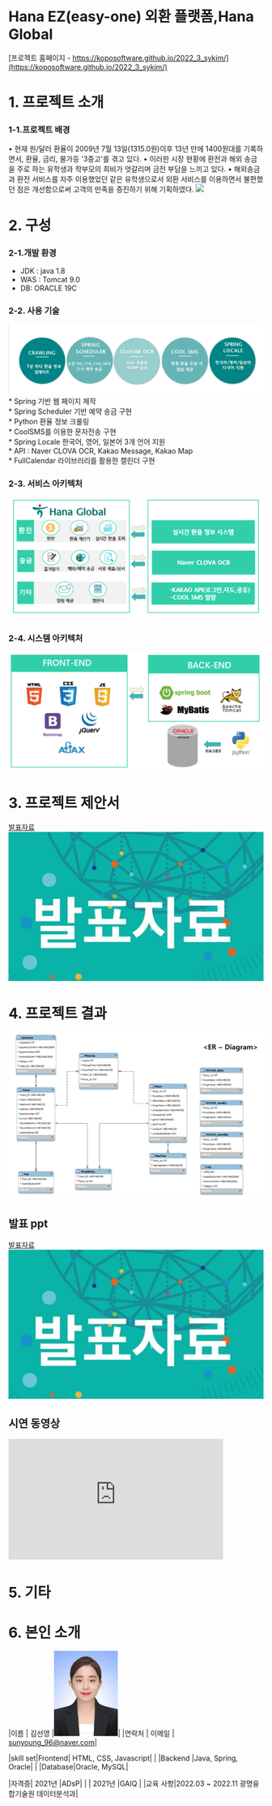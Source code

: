 # Hana EZ(easy-one) 외환 플랫폼,Hana Global
[프로젝트 홈페이지 - https://koposoftware.github.io/2022_3_sykim/](https://koposoftware.github.io/2022_3_sykim/)
# 1. 프로젝트 소개
### 1-1.프로젝트 배경
• 현재 원/달러 환율이 2009년 7월 13일(1315.0원)이후 13년 만에  1400원대를 기록하면서, 환율, 금리, 물가등 '3중고'를 겪고 있다.
• 이러한 시장 현황에 환전과 해외 송금을 주로 하는 유학생과 학부모의 희비가 엇갈리며 금전 부담을 느끼고 있다.
• 해외송금과 환전 서비스를 자주 이용했었던 같은 유학생으로서 외환 서비스를 이용하면서 불편했던 점은 개선함으로써 고객의 만족을 증진하기 위해 기획하였다.
<img src="img/back.png"/>

# 2. 구성
### 2-1.개발 환경
* JDK : java 1.8
* WAS : Tomcat 9.0
* DB: ORACLE 19C

### 2-2. 사용 기술
<img src="/img/사용기술.png"/>
* Spring 기반 웹 페이지 제작 <br>
* Spring Scheduler 기반 예약 송금 구현<br>
* Python 환율 정보 크롤링<br>
* CoolSMS를 이용한 문자전송 구현<br>
* Spring Locale 한국어, 영어, 일본어 3개 언어 지원<br>
* API : Naver CLOVA OCR, Kakao Message, Kakao Map<br>
* FullCalendar 라이브러리를 활용한 캘린더 구현<br>


### 2-3. 서비스 아키텍처
<img src="/img/서비스아키텍처.png"/>

### 2-4. 시스템 아키텍처
<img src="/img/시스템아키텍처.png"/>

# 3. 프로젝트 제안서
[발표자료<img src="ppt.jpg"/>](/project.pptx)<br>


# 4. 프로젝트 결과
   <img src="erd.JPG"/><br>
   
## 발표 ppt 
[발표자료<img src="ppt.jpg"/>](/project.pptx)<br>

## 시연 동영상 

<iframe width="424" height="238" src="https://www.youtube.com/embed/reOGfxYJre0" title="YouTube video player" frameborder="0" allow="accelerometer; autoplay; clipboard-write; encrypted-media; gyroscope; picture-in-picture" allowfullscreen></iframe>

# 5. 기타

# 6. 본인 소개
|이름   |  김선영 |<img src="/img/김선영이력서사진.jpg" style="width:25%"/>|
|연락처 | 이메일  | sunyoung_96@naver.com|

|skill set|Frontend| HTML, CSS, Javascript|
| |Backend |Java, Spring, Oracle|
| |Database|Oracle, MySQL|

|자격증| 2021년 |ADsP|
| | 2021년 |GAIQ |
|교육 사항|2022.03 ~ 2022.11 광명융합기술원 데이터분석과|

